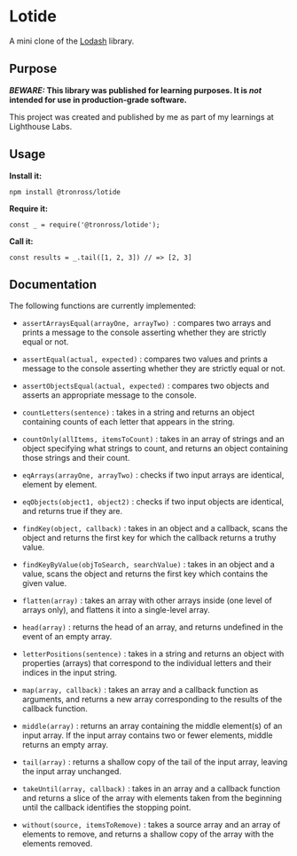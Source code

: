 # Lotide

A mini clone of the [Lodash](https://lodash.com) library.

## Purpose

**_BEWARE:_ This library was published for learning purposes. It is _not_ intended for use in production-grade software.**

This project was created and published by me as part of my learnings at Lighthouse Labs. 

## Usage

**Install it:**

`npm install @tronross/lotide`

**Require it:**

`const _ = require('@tronross/lotide');`

**Call it:**

`const results = _.tail([1, 2, 3]) // => [2, 3]`

## Documentation

The following functions are currently implemented:
- `assertArraysEqual(arrayOne, arrayTwo) `: compares two arrays and prints a message to the console asserting whether they are strictly equal or not.

- `assertEqual(actual, expected)` : compares two values and prints a message to the console asserting whether they are strictly equal or not.


- `assertObjectsEqual(actual, expected)` : compares two objects and asserts an appropriate message to the console.

- `countLetters(sentence)` : takes in a string and returns an object containing counts of each letter that appears in the string.

- `countOnly(allItems, itemsToCount)` : takes in an array of strings and an object specifying what strings to count, and returns an object containing those strings and their count. 

- `eqArrays(arrayOne, arrayTwo)` : checks if two input arrays are identical, element by element.

- `eqObjects(object1, object2)` : checks if two input objects are identical, and returns true if they are.

- `findKey(object, callback)` : takes in an object and a callback, scans the object and returns the first key for which the callback returns a truthy value. 

- `findKeyByValue(objToSearch, searchValue)` : takes in an object and a value, scans the object and returns the first key which contains the given value.

- `flatten(array)` : takes an array with other arrays inside (one level of arrays only), and flattens it into a single-level array.

- `head(array)` : returns the head of an array, and returns undefined in the event of an empty array.

- `letterPositions(sentence)` : takes in a string and returns an object with properties (arrays) that correspond to the individual letters and their indices in the input string.

- `map(array, callback)` : takes an array and a callback function as arguments, and returns a new array corresponding to the results of the callback function.

- `middle(array)` : returns an array containing the middle element(s) of an input array. If the input array contains two or fewer elements, middle returns an empty array.

- `tail(array)` : returns a shallow copy of the tail of the input array, leaving the input array unchanged.

- `takeUntil(array, callback)` : takes in an array and a callback function and returns a slice of the array with elements taken from the beginning until the callback identifies the stopping point.

- `without(source, itemsToRemove)` : takes a source array and an array of elements to remove, and returns a shallow copy of the array with the elements removed.
